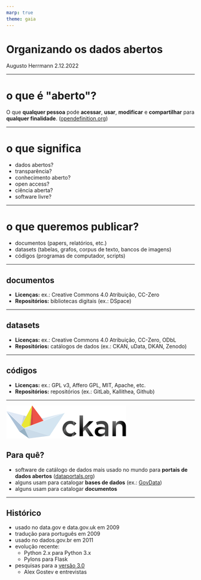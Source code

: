 ```yaml
---
marp: true
theme: gaia
---
```

<!-- _class: lead invert -->

# **Organizando os dados abertos**

Augusto Herrmann
2.12.2022

---

<!-- paginate: true -->

# o que é "aberto"?

O que **qualquer pessoa** pode **acessar**, **usar**, **modificar** e **compartilhar** para **qualquer finalidade**. ([opendefinition.org](https://opendefinition.org/))

---

# o que significa

* dados abertos?
* transparência?
* conhecimento aberto?
* open access?
* ciência aberta?
* software livre?

---

# o que queremos publicar?

* documentos (papers, relatórios, etc.)
* datasets (tabelas, grafos, corpus de texto, bancos de imagens)
* códigos (programas de computador, scripts)

---

## documentos

* **Licenças:** ex.: Creative Commons 4.0 Atribuição, CC-Zero
* **Repositórios:** bibliotecas digitais (ex.: DSpace)

---

## datasets

* **Licenças:** ex.: Creative Commons 4.0 Atribuição, CC-Zero, ODbL
* **Repositórios:** catálogos de dados (ex.: CKAN, uData, DKAN, Zenodo)

---

## códigos

* **Licenças:** ex.: GPL v3, Affero GPL, MIT, Apache, etc.
* **Repositórios:** repositórios (ex.: GitLab, Kallithea, Github)

---

![width:300px](/images/ckan.svg)

## Para quê?

* software de catálogo de dados mais usado no mundo para **portais de dados abertos** ([dataportals.org](https://dataportals.org/))
* alguns usam para catalogar **bases de dados** (ex.: [GovData](https://web.archive.org/web/20190214225607/https://ck.govdata.gov.br/dataset/bgcaged))
* alguns usam para catalogar **documentos**

---

## Histórico

* usado no data.gov e data.gov.uk em 2009
* tradução para português em 2009
* usado no dados.gov.br em 2011
* evolução recente:
    * Python 2.x para Python 3.x
    * Pylons para Flask
* pesquisas para a [versão 3.0](https://dadosabertos.social/t/ajude-a-construir-o-ckan-3-0/1176)
    * Alex Gostev e entrevistas
